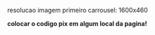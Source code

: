 


resolucao imagem primeiro carrousel:
1600x460



<b>colocar o codigo pix em algum local da pagina! <b>